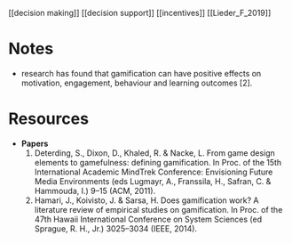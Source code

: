 [[decision making]]
[[decision support]]
[[incentives]]
[[Lieder_F_2019]]

# Notes
- research has found that gamification can have positive effects on motivation, engagement, behaviour and learning outcomes [2].

# Resources
- **Papers**
	1. Deterding, S., Dixon, D., Khaled, R. & Nacke, L. From game design elements to gamefulness: defining gamification. In Proc. of the 15th International Academic MindTrek Conference: Envisioning Future Media Environments (eds Lugmayr, A., Franssila, H., Safran, C. & Hammouda, I.) 9–15 (ACM, 2011).
	2. Hamari, J., Koivisto, J. & Sarsa, H. Does gamification work? A literature review of empirical studies on gamification. In Proc. of the 47th Hawaii International Conference on System Sciences (ed Sprague, R. H., Jr.) 3025–3034 (IEEE, 2014).
